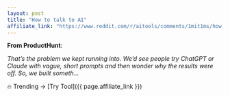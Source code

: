 ```yaml
---
layout: post
title: "How to talk to AI"
affiliate_link: "https://www.reddit.com/r/aitools/comments/1mit1ms/how_to_talk_to_ai/?ref=autoverse&utm_source=autoverse"
---
```


**From ProductHunt**:  
*<!-- SC_OFF --><div class='md'><p>That’s the problem we kept running into. We’d see people try ChatGPT or Claude with vague, short prompts and then wonder why the results were off. So, we built someth...*

🔥 Trending → [Try Tool]({{ page.affiliate_link }})  

